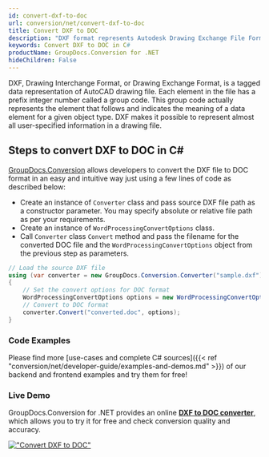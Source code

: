 ```yaml
---
id: convert-dxf-to-doc
url: conversion/net/convert-dxf-to-doc
title: Convert DXF to DOC
description: "DXF format represents Autodesk Drawing Exchange File Format with .dxf extension. Learn how to convert DXF to DOC file programmatically in C# language using GroupDocs.Conversion for .NET library."
keywords: Convert DXF to DOC in C#
productName: GroupDocs.Conversion for .NET
hideChildren: False
---
```


DXF, Drawing Interchange Format, or Drawing Exchange Format, is a tagged data representation of AutoCAD drawing file. Each element in the file has a prefix integer number called a group code. This group code actually represents the element that follows and indicates the meaning of a data element for a given object type. DXF makes it possible to represent almost all user-specified information in a drawing file.

## Steps to convert DXF to DOC in C#

[GroupDocs.Conversion](https://products.groupdocs.com/conversion/net) allows developers to convert the DXF file to DOC format in an easy and intuitive way just using a few lines of code as described below:

* Create an instance of `Converter` class and pass source DXF file path as a constructor parameter. You may specify absolute or relative file path as per your requirements. 
* Create an instance of `WordProcessingConvertOptions` class.
* Call `Converter` class `Convert` method and pass the filename for the converted DOC file and the `WordProcessingConvertOptions` object from the previous step as parameters.

```csharp
// Load the source DXF file
using (var converter = new GroupDocs.Conversion.Converter("sample.dxf"))
{
    // Set the convert options for DOC format
    WordProcessingConvertOptions options = new WordProcessingConvertOptions();
    // Convert to DOC format
    converter.Convert("converted.doc", options);
}
```

### Code Examples

Please find more [use-cases and complete C# sources]({{< ref "conversion/net/developer-guide/examples-and-demos.md" >}}) of our backend and frontend examples and try them for free!

### Live Demo

GroupDocs.Conversion for .NET provides an online [**DXF to DOC converter**](https://products.groupdocs.app/conversion/dxf-to-doc), which allows you to try it for free and check conversion quality and accuracy.

[!["Convert DXF to DOC"](conversion/net/images/convert-dxf-to-doc.png)](https://products.groupdocs.app/conversion/dxf-to-doc)
